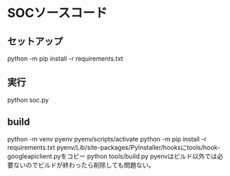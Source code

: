 # SOCソースコード
## セットアップ
python -m pip install -r requirements.txt
## 実行
python soc.py
## build
python -m venv pyenv
pyenv/scripts/activate
python -m pip install -r requirements.txt
pyenv/Lib/site-packages/PyInstaller/hooksにtools/hook-googleapiclient.pyをコピー
python tools/build.py
pyenvはビルド以外では必要ないのでビルドが終わったら削除しても問題ない。


